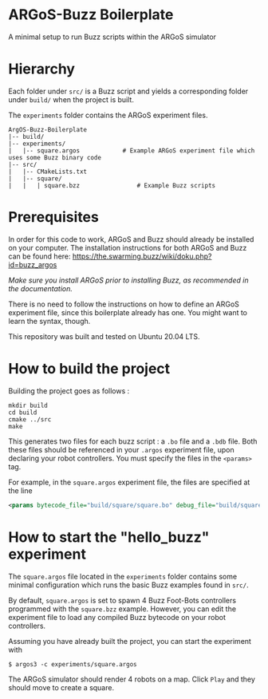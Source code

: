 # ARGoS-Buzz Boilerplate
A minimal setup to run Buzz scripts within the ARGoS simulator

# Hierarchy

Each folder under `src/` is a Buzz script and yields a corresponding folder under `build/` when the project is built.

The `experiments` folder contains the ARGoS experiment files.

```
ArgOS-Buzz-Boilerplate
|-- build/
|-- experiments/
|   |-- square.argos            # Example ARGoS experiment file which uses some Buzz binary code
|-- src/
|   |-- CMakeLists.txt
|   |-- square/
|   |   | square.bzz                # Example Buzz scripts

```

# Prerequisites
In order for this code to work, ARGoS and Buzz should already be installed on your computer. The installation instructions for both ARGoS and Buzz can be found here: https://the.swarming.buzz/wiki/doku.php?id=buzz_argos

_Make sure you install ARGoS prior to installing Buzz, as recommended in the documentation._

There is no need to follow the instructions on how to define an ARGoS experiment file, since this boilerplate already has one. You might want to learn the syntax, though.

This repository was built and tested on Ubuntu 20.04 LTS.

# How to build the project
Building the project goes as follows :

```
mkdir build
cd build
cmake ../src
make
```

This generates two files for each buzz script : a `.bo` file and a `.bdb` file. Both these files should be referenced in your `.argos` experiment file, upon declaring your robot controllers. You must specify the files in the `<params>` tag.

For example, in the `square.argos` experiment file, the files are specified at the line

```xml
<params bytecode_file="build/square/square.bo" debug_file="build/square/square.bdb" />
```

# How to start the "hello_buzz" experiment
The `square.argos` file located in the `experiments` folder contains some minimal configuration which runs the basic Buzz examples found in `src/`.

By default, `square.argos` is set to spawn 4 Buzz Foot-Bots controllers programmed with the `square.bzz` example. However, you can edit the experiment file to load any compiled Buzz bytecode on your robot controllers.

Assuming you have already built the project, you can start the experiment with

```
$ argos3 -c experiments/square.argos
```

The ARGoS simulator should render 4 robots on a map. Click `Play` and they should move to create a square.
